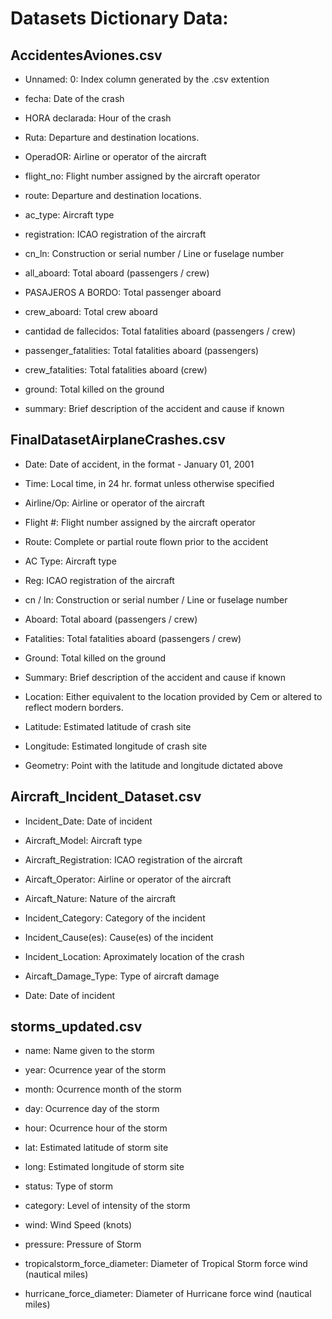 # Datasets Dictionary Data:

## AccidentesAviones.csv

- Unnamed: 0: Index column generated by the .csv extention

- fecha: Date of the crash

- HORA declarada: Hour of the crash

- Ruta: Departure and destination locations.

- OperadOR: Airline or operator of the aircraft

- flight_no: Flight number assigned by the aircraft operator

- route: Departure and destination locations.

- ac_type: Aircraft type

- registration: ICAO registration of the aircraft

- cn_ln: Construction or serial number / Line or fuselage number

- all_aboard: Total aboard (passengers / crew)

- PASAJEROS A BORDO: Total passenger aboard

- crew_aboard: Total crew aboard

- cantidad de fallecidos: Total fatalities aboard (passengers / crew)

- passenger_fatalities: Total fatalities aboard (passengers)

- crew_fatalities: Total fatalities aboard (crew)

- ground: Total killed on the ground

- summary: Brief description of the accident and cause if known


## FinalDatasetAirplaneCrashes.csv

- Date: Date of accident, in the format - January 01, 2001

- Time: Local time, in 24 hr. format unless otherwise specified

- Airline/Op: Airline or operator of the aircraft

- Flight #: Flight number assigned by the aircraft operator

- Route: Complete or partial route flown prior to the accident

- AC Type: Aircraft type

- Reg: ICAO registration of the aircraft

- cn / ln: Construction or serial number / Line or fuselage number

- Aboard: Total aboard (passengers / crew)

- Fatalities: Total fatalities aboard (passengers / crew)

- Ground: Total killed on the ground

- Summary: Brief description of the accident and cause if known

- Location: Either equivalent to the location provided by Cem or altered to reflect modern borders.

- Latitude: Estimated latitude of crash site

- Longitude: Estimated longitude of crash site

- Geometry: Point with the latitude and longitude dictated above


## Aircraft_Incident_Dataset.csv

- Incident_Date: Date of incident

- Aircraft_Model: Aircraft type

- Aircraft_Registration: ICAO registration of the aircraft

- Aircaft_Operator: Airline or operator of the aircraft

- Aircaft_Nature: Nature of the aircraft

- Incident_Category: Category of the incident

- Incident_Cause(es): Cause(es) of the incident

- Incident_Location: Aproximately location of the crash

- Aircaft_Damage_Type: Type of aircraft damage

- Date: Date of incident


## storms_updated.csv

- name: Name given to the storm

- year: Ocurrence year of the storm

- month: Ocurrence month of the storm

- day: Ocurrence day of the storm

- hour: Ocurrence hour of the storm

- lat: Estimated latitude of storm site

- long: Estimated longitude of storm site

- status: Type of storm

- category: Level of intensity of the storm

- wind: Wind Speed (knots)

- pressure: Pressure of Storm

- tropicalstorm_force_diameter: Diameter of Tropical Storm force wind (nautical miles)

- hurricane_force_diameter: Diameter of Hurricane force wind (nautical miles)
